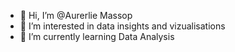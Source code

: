 - 👋 Hi, I’m @Aurerlie Massop
- 👀 I’m interested in data insights and vizualisations
- 🌱 I’m currently learning Data Analysis


<!---
AurerlieMassop/AurerlieMassop is a ✨ special ✨ repository because its `README.md` (this file) appears on your GitHub profile.
You can click the Preview link to take a look at your changes.
--->
